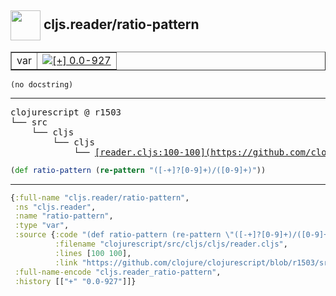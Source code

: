 ## <img width="48px" valign="middle" src="http://i.imgur.com/Hi20huC.png"> cljs.reader/ratio-pattern

 <table border="1">
<tr>
<td>var</td>
<td><a href="https://github.com/cljsinfo/api-refs/tree/0.0-927"><img valign="middle" alt="[+] 0.0-927" src="https://img.shields.io/badge/+-0.0--927-lightgrey.svg"></a> </td>
</tr>
</table>

 <samp>
</samp>

```
(no docstring)
```

---

 <pre>
clojurescript @ r1503
└── src
    └── cljs
        └── cljs
            └── <ins>[reader.cljs:100-100](https://github.com/clojure/clojurescript/blob/r1503/src/cljs/cljs/reader.cljs#L100-L100)</ins>
</pre>

```clj
(def ratio-pattern (re-pattern "([-+]?[0-9]+)/([0-9]+)"))
```


---

```clj
{:full-name "cljs.reader/ratio-pattern",
 :ns "cljs.reader",
 :name "ratio-pattern",
 :type "var",
 :source {:code "(def ratio-pattern (re-pattern \"([-+]?[0-9]+)/([0-9]+)\"))",
          :filename "clojurescript/src/cljs/cljs/reader.cljs",
          :lines [100 100],
          :link "https://github.com/clojure/clojurescript/blob/r1503/src/cljs/cljs/reader.cljs#L100-L100"},
 :full-name-encode "cljs.reader_ratio-pattern",
 :history [["+" "0.0-927"]]}

```
